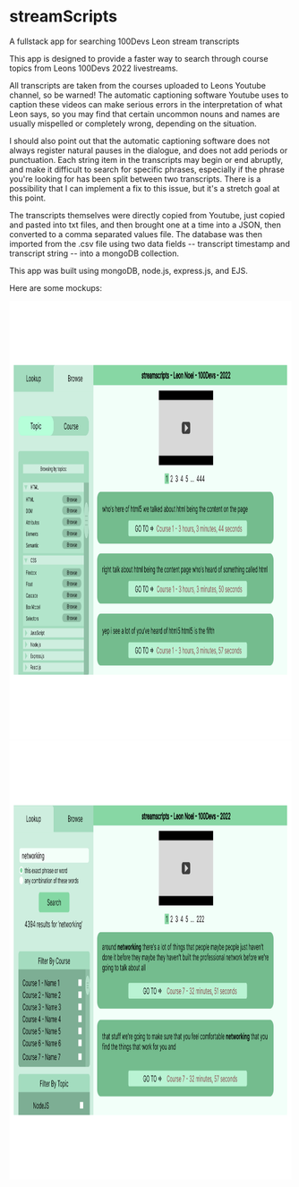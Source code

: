 # streamScripts
A fullstack app for searching 100Devs Leon stream transcripts

This app is designed to provide a faster way to search through course topics from Leons 100Devs 2022 livestreams.

All transcripts are taken from the courses uploaded to Leons Youtube channel, so be warned! The automatic captioning 
software Youtube uses to caption these videos can make serious errors in the interpretation of what Leon says, so
you may find that certain uncommon nouns and names are usually mispelled or completely wrong, depending on the situation.

I should also point out that the automatic captioning software does not always register natural pauses in the dialogue,
and does not add periods or punctuation. Each string item in the transcripts may begin or end abruptly, and make it 
difficult to search for specific phrases, especially if the phrase you're looking for has been split between two 
transcripts. There is a possibility that I can implement a fix to this issue, but it's a stretch goal at this point.

The transcripts themselves were directly copied from Youtube, just copied and pasted into txt files, and then brought
one at a time into a JSON, then converted to a comma separated values file. The database was then imported from the 
.csv file using two data fields -- transcript timestamp and transcript string -- into a mongoDB collection.

This app was built using mongoDB, node.js, express.js, and EJS.

Here are some mockups:

<img src="https://github.com/collectivenectar/streamScripts/blob/ccf6e328aa6f1bb51474dc468dd78b9380ab8f18/streamScriptsBrowse.png?raw=true" width="1000" height="784">

<img src="https://github.com/collectivenectar/streamScripts/blob/ccf6e328aa6f1bb51474dc468dd78b9380ab8f18/streamScriptsLookup.png?raw=true" width="1000" height="784">
